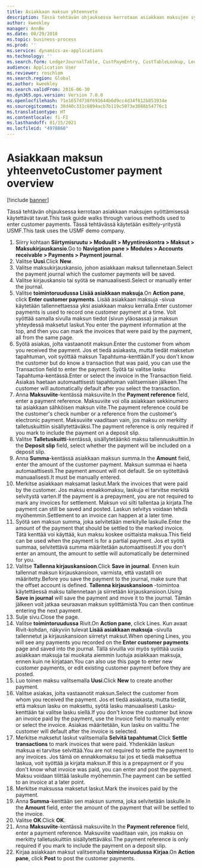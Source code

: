 ```yaml
---
title: Asiakkaan maksun yhteenveto
description: Tässä tehtävän ohjauksessa kerrotaan asiakkaan maksujen syöttämisessä käytettävät tavat.
author: kweekley
manager: AnnBe
ms.date: 08/29/2018
ms.topic: business-process
ms.prod: ''
ms.service: dynamics-ax-applications
ms.technology: ''
ms.search.form: LedgerJournalTable, CustPaymEntry, CustTableLookup, LedgerJournalTransCustPaym, CustOpenTrans, BankAccountTableLookUp
audience: Application User
ms.reviewer: roschlom
ms.search.region: Global
ms.author: kweekley
ms.search.validFrom: 2016-06-30
ms.dyn365.ops.version: Version 7.0.0
ms.openlocfilehash: 71e1657d738f691644b6d9cc4d34f812b853934e
ms.sourcegitcommit: 38d40c331c8894acb7b119c5073e3088b54776c1
ms.translationtype: HT
ms.contentlocale: fi-FI
ms.lasthandoff: 01/15/2021
ms.locfileid: "4978860"
---
```

# <a name="customer-payment-overview"></a><span data-ttu-id="82256-103">Asiakkaan maksun yhteenveto</span><span class="sxs-lookup"><span data-stu-id="82256-103">Customer payment overview</span></span>

[!include [banner](../../includes/banner.md)]

<span data-ttu-id="82256-104">Tässä tehtävän ohjauksessa kerrotaan asiakkaan maksujen syöttämisessä käytettävät tavat.</span><span class="sxs-lookup"><span data-stu-id="82256-104">This task guide walks through various methods used to enter customer payments.</span></span> <span data-ttu-id="82256-105">Tässä tehtävässä käytetään esittely-yritystä USMF.</span><span class="sxs-lookup"><span data-stu-id="82256-105">This task uses the USMF demo company.</span></span>

1. <span data-ttu-id="82256-106">Siirry kohtaan **Siirtymisruutu > Moduulit > Myyntireskontra > Maksut > Maksukirjauskansio**.</span><span class="sxs-lookup"><span data-stu-id="82256-106">Go to **Navigation pane > Modules > Accounts receivable > Payments > Payment journal**.</span></span>
2. <span data-ttu-id="82256-107">Valitse **Uusi**.</span><span class="sxs-lookup"><span data-stu-id="82256-107">Click **New**.</span></span>
3. <span data-ttu-id="82256-108">Valitse maksukirjauskansio, johon asiakkaan maksut tallennetaan.</span><span class="sxs-lookup"><span data-stu-id="82256-108">Select the payment journal which the customer payments will be saved.</span></span>
4. <span data-ttu-id="82256-109">Valitse kirjauskansio tai syötä se manuaalisesti.</span><span class="sxs-lookup"><span data-stu-id="82256-109">Select or manually enter the journal.</span></span>
5. <span data-ttu-id="82256-110">Valitse **toimintoruudussa** **Lisää asiakkaan maksuja**.</span><span class="sxs-lookup"><span data-stu-id="82256-110">On **Action pane**, click **Enter customer payments**.</span></span> <span data-ttu-id="82256-111">Lisää asiakkaan maksuja -sivua käytetään tallennettaessa yksi asiakkaan maksu kerralla.</span><span class="sxs-lookup"><span data-stu-id="82256-111">Enter customer payments is used to record one customer payment at a time.</span></span> <span data-ttu-id="82256-112">Voit syöttää samalla sivulla maksun tiedot (sivun yläosassa) ja maksun yhteydessä maksetut laskut.</span><span class="sxs-lookup"><span data-stu-id="82256-112">You enter the payment information at the top, and then you can mark the invoices that were paid by the payment, all from the same page.</span></span>  
6. <span data-ttu-id="82256-113">Syötä asiakas, jolta vastaanotit maksun.</span><span class="sxs-lookup"><span data-stu-id="82256-113">Enter the customer from whom you received the payment.</span></span> <span data-ttu-id="82256-114">Jos et tiedä asiakasta, mutta tiedät maksetun tapahtuman, voit syöttää maksun Tapahtuma-kenttään.</span><span class="sxs-lookup"><span data-stu-id="82256-114">If you don't know the customer but do know a transaction that was paid, you can use the Transaction field to enter the payment.</span></span> <span data-ttu-id="82256-115">Syötä tai valitse lasku Tapahtuma-kentässä.</span><span class="sxs-lookup"><span data-stu-id="82256-115">Enter or select the invoice in the Transaction field.</span></span> <span data-ttu-id="82256-116">Asiakas haetaan automaattisesti tapahtuman valitsemisen jälkeen.</span><span class="sxs-lookup"><span data-stu-id="82256-116">The customer will automatically default after you select the transaction.</span></span>
7. <span data-ttu-id="82256-117">Anna **Maksuviite**-kentässä maksuviite.</span><span class="sxs-lookup"><span data-stu-id="82256-117">In the **Payment reference** field, enter a payment reference.</span></span> <span data-ttu-id="82256-118">Maksuviite voi olla asiakkaan sekkinumero tai asiakkaan sähköisen maksun viite.</span><span class="sxs-lookup"><span data-stu-id="82256-118">The payment reference could be the customer's check number or a reference from the customer's electronic payment.</span></span> <span data-ttu-id="82256-119">Maksuviite vaaditaan vain, jos maksu on merkitty talletuskuittiin sisällytettäväksi.</span><span class="sxs-lookup"><span data-stu-id="82256-119">The payment reference is only required if you mark to include the payment on a deposit slip.</span></span>  
8. <span data-ttu-id="82256-120">Valitse **Talletuskuitti**-kentässä, sisällytetäänkö maksu tallennuskuittiin.</span><span class="sxs-lookup"><span data-stu-id="82256-120">In the **Deposit slip** field, select whether the payment will be included on a deposit slip.</span></span> 
9. <span data-ttu-id="82256-121">Anna **Summa**-kentässä asiakkaan maksun summa.</span><span class="sxs-lookup"><span data-stu-id="82256-121">In the **Amount** field, enter the amount of the customer payment.</span></span> <span data-ttu-id="82256-122">Maksun summaa ei haeta automaattisesti.</span><span class="sxs-lookup"><span data-stu-id="82256-122">The payment amount will not default.</span></span> <span data-ttu-id="82256-123">Se on syötettävä manuaalisesti.</span><span class="sxs-lookup"><span data-stu-id="82256-123">It must be manually entered.</span></span> 
10. <span data-ttu-id="82256-124">Merkitse asiakkaan maksamat laskut.</span><span class="sxs-lookup"><span data-stu-id="82256-124">Mark the invoices that were paid by the customer.</span></span> <span data-ttu-id="82256-125">Jos maksu ennakkomaksu, laskuja ei tarvitse merkitä selvitystä varten.</span><span class="sxs-lookup"><span data-stu-id="82256-125">If the payment is a prepayment, you are not required to mark any invoices for settlement.</span></span> <span data-ttu-id="82256-126">Maksun voi silti tallentaa ja kirjata.</span><span class="sxs-lookup"><span data-stu-id="82256-126">The payment can still be saved and posted.</span></span> <span data-ttu-id="82256-127">Laskun selvitys voidaan tehdä myöhemmin.</span><span class="sxs-lookup"><span data-stu-id="82256-127">Settlement to an invoice can happen at a later time.</span></span>
11. <span data-ttu-id="82256-128">Syötä sen maksun summa, joka selvitetään merkitylle laskulle.</span><span class="sxs-lookup"><span data-stu-id="82256-128">Enter the amount of the payment that should be settled to the marked invoice.</span></span> <span data-ttu-id="82256-129">Tätä kenttää voi käyttää, kun maksu koskee osittaista maksua.</span><span class="sxs-lookup"><span data-stu-id="82256-129">This field can be used when the payment is for a partial payment.</span></span> <span data-ttu-id="82256-130">Jos et syötä summaa, selvitettävä summa määritetään automaattisesti.</span><span class="sxs-lookup"><span data-stu-id="82256-130">If you don't enter an amount, the amount to settle will automatically be determined for you.</span></span>
12. <span data-ttu-id="82256-131">Valitse **Tallenna kirjauskansioon**.</span><span class="sxs-lookup"><span data-stu-id="82256-131">Click **Save in journal**.</span></span> <span data-ttu-id="82256-132">Ennen kuin tallennat maksun kirjauskansioon, varmista, että vastatili on määritetty.</span><span class="sxs-lookup"><span data-stu-id="82256-132">Before you save the payment to the journal, make sure that the offset account is defined.</span></span> <span data-ttu-id="82256-133">**Tallenna kirjauskansioon** -toimintoa käytettäessä maksu tallennetaan ja siirretään kirjauskansioon.</span><span class="sxs-lookup"><span data-stu-id="82256-133">Using **Save in journal** will save the payment and move it to the journal.</span></span> <span data-ttu-id="82256-134">Tämän jälkeen voit jatkaa seuraavan maksun syöttämistä.</span><span class="sxs-lookup"><span data-stu-id="82256-134">You can then continue entering the next payment.</span></span>
13. <span data-ttu-id="82256-135">Sulje sivu.</span><span class="sxs-lookup"><span data-stu-id="82256-135">Close the page.</span></span>
14. <span data-ttu-id="82256-136">Valitse **toimintoruudussa** Rivit.</span><span class="sxs-lookup"><span data-stu-id="82256-136">On **Action pane**, click Lines.</span></span> <span data-ttu-id="82256-137">Kun avaat Rivit-kohdan, näkyviin tulevat **Lisää asiakkaan maksuja** -sivulla tallennetut ja kirjauskansioon siirretyt maksut.</span><span class="sxs-lookup"><span data-stu-id="82256-137">When opening Lines, you will see any payments you recorded on the **Enter customer payments** page and saved into the journal.</span></span> <span data-ttu-id="82256-138">Tällä sivuilla voi myös syöttää uusia asiakkaan maksuja tai muokata aiemmin luotuja asiakkaan maksuja, ennen kuin ne kirjataan.</span><span class="sxs-lookup"><span data-stu-id="82256-138">You can also use this page to enter new customer payments, or edit existing customer payment before they are posted.</span></span>
15. <span data-ttu-id="82256-139">Luo toinen maksu valitsemalla **Uusi**.</span><span class="sxs-lookup"><span data-stu-id="82256-139">Click **New** to create another payment.</span></span> 
16. <span data-ttu-id="82256-140">Valitse asiakas, jolta vastaanotit maksun.</span><span class="sxs-lookup"><span data-stu-id="82256-140">Select the customer from whom you received the payment.</span></span> <span data-ttu-id="82256-141">Jos et tiedä asiakasta, mutta tiedät, että maksun lasku on maksettu, syötä lasku manuaalisesti Lasku-kenttään tai valitse lasku siellä.</span><span class="sxs-lookup"><span data-stu-id="82256-141">If you don't know the customer but know an invoice paid by the payment, use the Invoice field to manually enter or select the invoice.</span></span> <span data-ttu-id="82256-142">Asiakas määritetään, kun lasku on valittu.</span><span class="sxs-lookup"><span data-stu-id="82256-142">The customer will default after the invoice is selected.</span></span>  
17. <span data-ttu-id="82256-143">Merkitse maksetut laskut valitsemalla **Selvitä tapahtumat**.</span><span class="sxs-lookup"><span data-stu-id="82256-143">Click **Settle transactions** to mark invoices that were paid.</span></span> <span data-ttu-id="82256-144">Yhdenkään laskun maksua ei tarvitse selvittää.</span><span class="sxs-lookup"><span data-stu-id="82256-144">You are not required to settle the payment to any invoices.</span></span> <span data-ttu-id="82256-145">Jos tämä on ennakkomaksu tai jos et tiedä maksettua laskua, voit syöttää ja kirjata maksun.</span><span class="sxs-lookup"><span data-stu-id="82256-145">If this is a prepayment or if you don't know what invoice was paid, you can enter and post the payment.</span></span> <span data-ttu-id="82256-146">Maksu voidaan tilittää laskulle myöhemmin.</span><span class="sxs-lookup"><span data-stu-id="82256-146">The payment can be settled to an invoice at a later point.</span></span>  
18. <span data-ttu-id="82256-147">Merkitse maksussa maksetut laskut.</span><span class="sxs-lookup"><span data-stu-id="82256-147">Mark the invoices paid by the payment.</span></span> 
19. <span data-ttu-id="82256-148">Anna **Summa**-kenttään sen maksun summa, joka selvitetään laskulle.</span><span class="sxs-lookup"><span data-stu-id="82256-148">In the **Amount** field, enter the amount of the payment that will be settled to the invoice.</span></span>
20. <span data-ttu-id="82256-149">Valitse **OK**.</span><span class="sxs-lookup"><span data-stu-id="82256-149">Click **OK**.</span></span>
21. <span data-ttu-id="82256-150">Anna **Maksuviite**-kentässä maksuviite.</span><span class="sxs-lookup"><span data-stu-id="82256-150">In the **Payment reference** field, enter a payment reference.</span></span> <span data-ttu-id="82256-151">Maksuviite vaaditaan vain, jos maksu on merkitty talletuskuittiin sisällytettäväksi.</span><span class="sxs-lookup"><span data-stu-id="82256-151">The payment reference is only required if you mark to include the payment on a deposit slip.</span></span>  
22. <span data-ttu-id="82256-152">Kirjaa asiakkaan maksut valitsemalla **toimintoruudussa** **Kirjaa**.</span><span class="sxs-lookup"><span data-stu-id="82256-152">On **Action pane**, click **Post** to post the customer payments.</span></span> 

